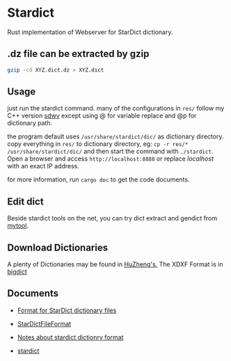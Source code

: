 # Stardict

Rust implementation of Webserver for StarDict dictionary.

## .dz file can be extracted by gzip

```bash
gzip -cd XYZ.dict.dz > XYZ.dict
```

## Usage
just run the stardict command. many of the configurations in `res/` follow my C++ version [sdwv](https://github.com/tomgrean/sdwv/) except using @ for variable replace and @p for dictionary path.

the program default uses `/usr/share/stardict/dic/` as dictionary directory.
copy everything in `res/` to dictionary directory, eg: `cp -r res/* /usr/share/stardict/dic/`
and then start the command with `./stardict`.
Open a browser and access `http://localhost:8888` or replace _localhost_ with an exact IP address.

for more information, run `cargo doc` to get the code documents.

## Edit dict

Beside stardict tools on the net, you can try dict extract and gendict from [mytool](https://github.com/tomgrean/tools).

## Download Dictionaries
A plenty of Dictionaries may be found in
[HuZheng's.](http://download.huzheng.org) 
The XDXF Format is in [bigdict](http://download.huzheng.org/bigdict)

## Documents

-   [Format for StarDict dictionary files](https://github.com/huzheng001/stardict-3/blob/master/dict/doc/StarDictFileFormat)

-   [StarDictFileFormat](https://github.com/huzheng001/stardict-3/blob/master/dict/doc/StarDictFileFormat)

-   [Notes about stardict dictionry format](http://dhyannataraj.github.io/blog/2010/10/04/Notes-about-stardict-dictionry-format/)

-   [stardict](http://kdr2.com/resource/stardict.html)

